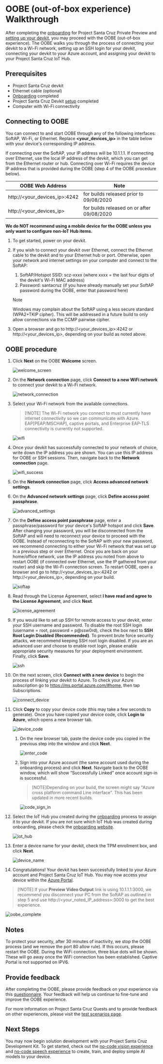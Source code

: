 # OOBE (out-of-box experience) Walkthrough

After completing the [onboarding](https://github.com/microsoft/Project-Santa-Cruz-Private-Preview/blob/main/user-guides/getting_started/azure-subscription-onboarding.md) for Project Santa Cruz Private Preview and [setting up your devkit](https://github.com/microsoft/Project-Santa-Cruz-Private-Preview/blob/main/user-guides/getting_started/devkit-unboxing-setup.md), you may proceed with the OOBE (out-of-box experience). The OOBE walks you through the process of connecting your devkit to a Wi-Fi network, setting up an SSH login for your devkit, connecting your devkit to your Azure account, and assigning your devkit to your Project Santa Cruz IoT Hub.  

## Prerequisites

- Project Santa Cruz devkit
- Ethernet cable (optional)
- [Onboarding](https://github.com/microsoft/Project-Santa-Cruz-Private-Preview/blob/main/user-guides/getting_started/azure-subscription-onboarding.md) completed
- Project Santa Cruz Devkit [setup](https://github.com/microsoft/Project-Santa-Cruz-Private-Preview/blob/main/user-guides/getting_started/devkit-unboxing-setup.md) completed
- Computer with Wi-Fi connectivity

## Connecting to OOBE

You can connect to and start OOBE through any of the following interfaces: SoftAP, Wi-Fi, or Ethernet. Replace **<your_devices_ip>** in the table below with your device's corresponding IP address.

If connecting over the SoftAP, your IP address will be 10.1.1.1. If connecting over Ethernet, use the local IP address of the devkit, which you can get from the Ethernet router or hub. Connecting over Wi-Fi requires the device IP address that is provided during the OOBE (step 4 of the OOBE procedure below).

OOBE Web Address |      Note
------------------ | ----------------
http://<your_devices_ip>:4242 | for builds released prior to 09/08/2020
http://<your_devices_ip> | for builds released on or after 09/08/2020

**We do NOT recommend using a mobile device for the OOBE unless you only want to configure non-IoT Hub items.**

1. To get started, power on your devkit.

1. If you wish to connect your devkit over Ethernet, connect the Ethernet cable to the devkit and to your Ethernet hub or port. Otherwise, open your network and internet settings on your computer and connect to the SoftAP:

    1. SoftAP/Hotspot SSID: scz-xxxx    (where xxxx = the last four digits of the devkit's Wi-Fi MAC address)
    2. Password: santacruz              (if you have already manually set your SoftAP password during the OOBE, enter that password here)

    > [!NOTE]
    > Windows may complain about the SoftAP using a less secure standard (WPA2+TKIP cipher). This will be addressed in a future build to only allow connections via the CCMP pairwise cipher.

1. Open a browser and go to http://<your_devices_ip>:4242 or http://<your_devices_ip>, depending on your build as noted above.

## OOBE procedure

1. Click **Next** on the OOBE **Welcome** screen.  

    ![welcome_screen](./getting_started_images/oobe_welcome_screen.png)

1. On the **Network connection** page, click **Connect to a new WiFi network** to connect your devkit to a Wi-Fi network.

    ![network_connection](./getting_started_images/oobe_network_connection.png)

1. Select your Wi-Fi network from the available connections.

    >[!NOTE] The Wi-Fi network you connect to must currently have internet connectivity so we can communicate with Azure. EAP[PEAP/MSCHAP], captive portals, and Enterprise EAP-TLS connectivity is currently not supported.

    ![wifi](./getting_started_images/oobe_wifi.png)

1. Once your devkit has successfully connected to your network of choice, write down the IP address you are shown. You can use this IP address for OOBE or SSH sessions. Then, navigate back to the **Network connection** page.

    ![wifi_success](./getting_started_images/oobe_wifi_success.png)

1. On the **Network connection** page, click **Access advanced network settings**.

1. On the **Advanced network settings** page, click **Define access point passphrase**.

    ![advanced_settings](./getting_started_images/oobe_advanced_settings.PNG)

1. On the **Define access point passphrase** page, enter a passphrase/password for your device's SoftAP hotspot and click **Save**. After changing your password, you will be disconnected from the SoftAP and will need to reconnect your device to proceed with the OOBE. Instead of reconnecting to the SoftAP with your new password, we recommend connecting to either your Wi-Fi network that was set up in a previous step or over Ethernet. Once you are back on your home/office network, use the IP address you noted from above to restart OOBE (if connected over Ethernet, use the IP gathered from your router) and skip the Wi-Fi connection screen. To restart OOBE, open a browser and go to http://<your_devices_ip>:4242 or http://<your_devices_ip>, depending on your build.

    ![softap](./getting_started_images/oobe_softap.png)

1. Read through the License Agreement, select **I have read and agree to the License Agreement**, and click **Next**.

    ![license_agreement](./getting_started_images/oobe_license_agreement.png)

1. If you would like to set up SSH for remote access to your devkit, enter your SSH username and password. To disable the root SSH login (username = root, password = p@ssw0rd), check the box next to **SSH Root Login Disabled (Recommended)**. To prevent brute force security attacks, we recommend keeping SSH root login disabled. If you are an advanced user and choose to enable root login, please enable appropriate security measures for your deployment environment. Finally, click **Save**.  

    ![ssh](./getting_started_images/oobe_ssh.png)

1. On the next screen, click **Connect with a new device** to begin the process of linking your devkit to Azure.  To check your Azure subscription go to https://ms.portal.azure.com/#home, then tap Subscriptions. 

    ![connect_device](./getting_started_images/oobe_connect_device.png)

1. Click **Copy** to copy your device code (this may take a few seconds to generate). Once you have copied your device code, click **Login to Azure**, which opens a new browser tab.

    ![device_code](./getting_started_images/oobe_device_code.png)

    1. On the new browser tab, paste the device code you copied in the previous step into the window and click **Next**.

        ![enter_code](./getting_started_images/oobe_enter_code.png)

    1. Sign into your Azure account (the same account used during the onboarding process) and click **Next**. Navigate back to the OOBE window, which will show “Successfully Linked” once account sign-in is successful.
        >[NOTE]Depending on your build, the screen might say "Azure cross platform command Line interface". This has been updated in more recent builds. 

        ![code_sign_in](./getting_started_images/oobe_code_sign_in.png)

1. Select the IoT Hub you created during the [onboarding](https://github.com/microsoft/Project-Santa-Cruz-Preview/blob/main/user-guides/getting_started/azure-subscription-onboarding.md) process to assign it to your devkit. If you are not sure which IoT Hub was created during onboarding, please check the [onboarding website](https://projectsantacruz.microsoft.com/).

    ![iot_hub](./getting_started_images/oobe_iot_hub.png)

1. Enter a device name for your devkit, check the TPM enrollment box, and click **Next**.  

    ![device_name](./getting_started_images/oobe_device_name.png)

1. Congratulations! Your devkit has been successfully linked to your Azure account and Project Santa Cruz IoT Hub. You may now access your device within the [Azure Portal](https://portal.azure.com/?feature.canmodifystamps=true&Microsoft_Azure_Iothub=aduprod&microsoft_azure_marketplace_ItemHideKey=Microsoft_Azure_ADUHidden#home).

  >[!NOTE] If your **Preview Video Output** link is using 10.1.1.1:3000, we recommend you disconnect your PC from the SoftAP as outlined in step 5 and use http://<your_noted_IP_address>:3000 to get the best experience.
  
   ![oobe_complete](./getting_started_images/oobe_complete.png)

## Notes

To protect your security, after 30 minutes of inactivity, we stop the OOBE process (and we remove the port 80 allow rule). If this occurs, please restart the OOBE.
During the WiFi connection, three blue dots will be shown.  These will go away once the WiFi connection has been established. 
Captive Portal is not supported on IPV6. 

## Provide feedback

After completing the OOBE, please provide feedback on your experience via this [questionnaire](https://forms.office.com/Pages/ResponsePage.aspx?id=v4j5cvGGr0GRqy180BHbRzoJxrXKT0dEvfQyxsA0h8lUOEpDRkxZSUFWMFc2SEZYMDBBSlVQMUZMMy4u). Your feedback will help us continue to fine-tune and improve the OOBE experience.

For more information on Project Santa Cruz Quests and to provide feedback on other experiences, please visit the [test scenarios page](https://github.com/microsoft/Project-Santa-Cruz-Private-Preview/blob/main/user-guides/general/test-scenarios.md).

## Next Steps

You may now begin solution development with your Project Santa Cruz Development Kit. To get started, check out the [no-code vision experience](https://github.com/microsoft/Project-Santa-Cruz-Private-Preview/blob/main/user-guides/prototyping/create-nocode-vision.md) and [no-code speech experience](https://github.com/microsoft/Project-Santa-Cruz-Private-Preview/blob/main/user-guides/prototyping/nocode-speech.md) to create, train, and deploy simple AI models to your device.
